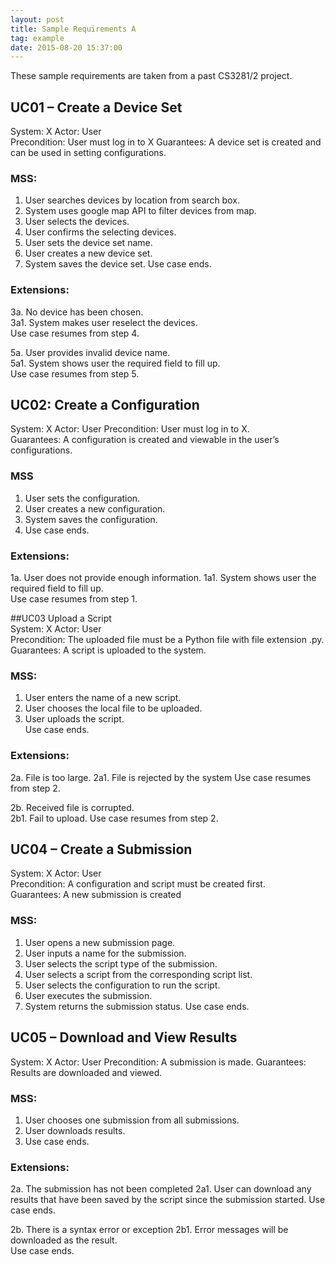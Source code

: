 ```yaml
---
layout: post
title: Sample Requirements A
tag: example
date: 2015-08-20 15:37:00
---
```


These sample requirements are taken from a past CS3281/2 project.

## UC01 – Create a Device Set
System: X 
Actor: User  
Precondition: User must log in to X
Guarantees: A device set is created and can be used in setting configurations.

<!--more-->

### MSS: 
1. User searches devices by location from search box.  
2. System uses google map API to filter devices from map.  
3. User selects the devices.  
4. User confirms the selecting devices.  
5. User sets the device set name.  
6. User creates a new device set.  
7. System saves the device set. 
Use case ends.  

### Extensions: 
3a. No device has been chosen.  
3a1. System makes user reselect the devices.  
Use case resumes from step 4. 

5a.  User provides invalid device name.  
5a1.  System shows user the required field to fill up.  
Use case resumes from step 5. 
 

## UC02: Create a Configuration  
System: X
Actor: User
Precondition: User must log in to X.  
Guarantees: A configuration is created and viewable in the user’s configurations.  

### MSS
1. User sets the configuration.  
2. User creates a new configuration.  
3. System saves the configuration.  
4. Use case ends. 

### Extensions:  
1a. User does not provide enough information. 
1a1. System shows user the required field to fill up.  
Use case resumes from step 1. 
 
##UC03 Upload a Script  
System: X
Actor: User  
Precondition: The uploaded file must be a Python file with file extension .py.  Guarantees: A script is uploaded to the system. 

### MSS: 
1. User enters the name of a new script.  
2. User chooses the local file to be uploaded.  
3. User uploads the script.    
Use case ends. 

### Extensions: 
2a. File is too large. 
2a1. File is rejected by the system 
Use case resumes from step 2.  

2b. Received file is corrupted.             
2b1. Fail to upload. 
 Use case resumes from step 2. 

## UC04 – Create a Submission  
System: X
Actor: User  
Precondition: A configuration and script must be created first.  
Guarantees:  A new submission is created 

### MSS: 
1. User opens a new submission page.  
2. User inputs a name for the submission.  
3. User selects the script type of the submission.  
4. User selects a script from the corresponding script list.  
5. User selects the configuration to run the script.  
6. User executes the submission.  
7. System returns the submission status. 
Use case ends. 

## UC05 – Download and View Results  
System: X
Actor: User 
Precondition: A submission is made.
Guarantees: Results are downloaded and viewed.  

### MSS: 
1. User chooses one submission from all submissions.  
2. User downloads results. 
3. Use case ends. 

### Extensions: 
2a. The submission has not been completed 
2a1. User can download any results that have been saved by the script since
the submission started.
Use case ends. 

2b. There is a syntax error or exception 
2b1. Error messages will be downloaded as the result.                    
Use case ends. 
